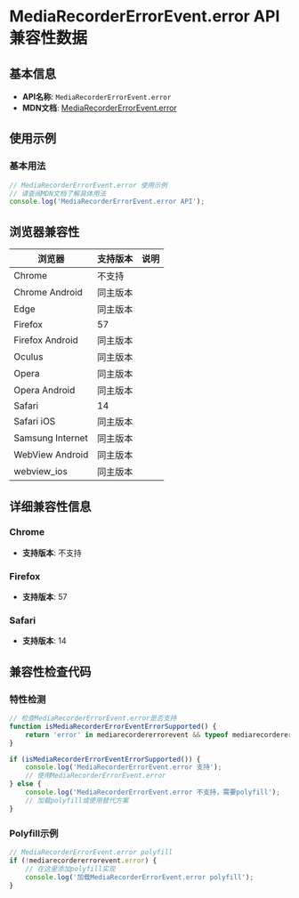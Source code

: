 # MediaRecorderErrorEvent.error API 兼容性数据

## 基本信息

- **API名称**: `MediaRecorderErrorEvent.error`
- **MDN文档**: [MediaRecorderErrorEvent.error](https://developer.mozilla.org/docs/Web/API/MediaRecorderErrorEvent/error)

## 使用示例

### 基本用法

```javascript
// MediaRecorderErrorEvent.error 使用示例
// 请查阅MDN文档了解具体用法
console.log('MediaRecorderErrorEvent.error API');
```

## 浏览器兼容性

| 浏览器 | 支持版本 | 说明 |
|--------|----------|------|
| Chrome | 不支持 |  |
| Chrome Android | 同主版本 |  |
| Edge | 同主版本 |  |
| Firefox | 57 |  |
| Firefox Android | 同主版本 |  |
| Oculus | 同主版本 |  |
| Opera | 同主版本 |  |
| Opera Android | 同主版本 |  |
| Safari | 14 |  |
| Safari iOS | 同主版本 |  |
| Samsung Internet | 同主版本 |  |
| WebView Android | 同主版本 |  |
| webview_ios | 同主版本 |  |

## 详细兼容性信息

### Chrome

- **支持版本**: 不支持

### Firefox

- **支持版本**: 57

### Safari

- **支持版本**: 14

## 兼容性检查代码

### 特性检测

```javascript
// 检查MediaRecorderErrorEvent.error是否支持
function isMediaRecorderErrorEventErrorSupported() {
    return 'error' in mediarecordererrorevent && typeof mediarecordererrorevent.error === 'function';
}

if (isMediaRecorderErrorEventErrorSupported()) {
    console.log('MediaRecorderErrorEvent.error 支持');
    // 使用MediaRecorderErrorEvent.error
} else {
    console.log('MediaRecorderErrorEvent.error 不支持，需要polyfill');
    // 加载polyfill或使用替代方案
}
```

### Polyfill示例

```javascript
// MediaRecorderErrorEvent.error polyfill
if (!mediarecordererrorevent.error) {
    // 在这里添加polyfill实现
    console.log('加载MediaRecorderErrorEvent.error polyfill');
}
```


